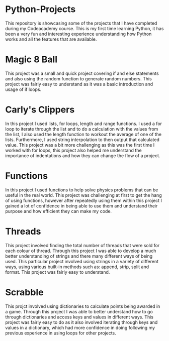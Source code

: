 # Python-Projects
This repository is showcasing some of the projects that I have completed during my Codeacademy course.
This is my first time learning Python, it has been a very fun and interesting experience understanding how Python works and all the features that are available.

# Magic 8 Ball
This project was a small and quick project covering if and else statements and also using the random function to generate random numbers. This project was fairly easy to understand as it was a basic introduction and usage of if loops.

# Carly's Clippers
In this project I used lists, for loops, length and range functions. I used a for loop to iterate through the list and to do a calculation with the values from the list, I also used the length function to workout the average of one of the lists. Furthermore, I used string interpolation to then output that calculated value. This project was a bit more challenging as this was the first time I worked with for loops, this project also helped me understand the importance of indentations and how they can change the flow of a project.  

# Functions
In this project I used functions to help solve physics problems that can be useful in the real world. This project was challenging at first to get the hang of using functions, however after repeatedly using them within this project I gained a lot of confidence in being able to use them and understand their purpose and how efficient they can make my code.

# Threads
This project involved finding the total number of threads that were sold for each colour of thread.
Through this project I was able to develop a much better understanding of strings and there many different ways of being used. This particular project involved using strings in a variety of different ways, using various built-in methods such as: append, strip, split and format. This project was fairly easy to understand.

# Scrabble
This projct involved using dictionaries to calculate points being awarded in a game. Through this project I was able to better understand how to go through dictionaries and access keys and values in different ways. This project was fairly easy to do as it also involved iterating through keys and values in a dictionary, which had more confidence in doing following my previous experience in using loops for other projects.